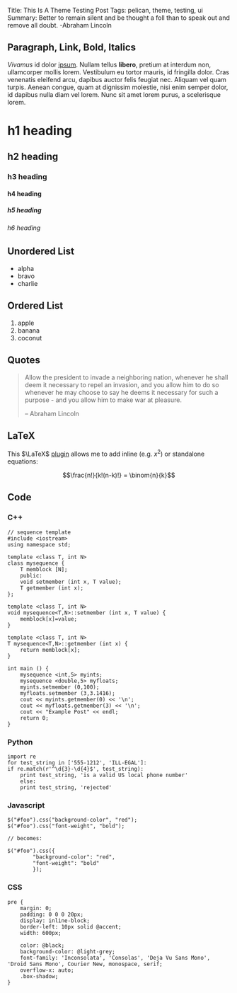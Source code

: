 Title: This Is A Theme Testing Post
Tags: pelican, theme, testing, ui
Summary: Better to remain silent and be thought a foll than to speak out and remove all doubt. -Abraham Lincoln



## Paragraph, Link, Bold, Italics

*Vivamus* id dolor [ipsum](http://www.lipsum.com/). Nullam tellus **libero**,
pretium at interdum non, ullamcorper mollis lorem. Vestibulum eu tortor mauris,
id fringilla dolor.  Cras venenatis eleifend arcu, dapibus auctor felis feugiat
nec. Aliquam vel quam turpis. Aenean congue, quam at dignissim molestie, nisi
enim semper dolor, id dapibus nulla diam vel lorem. Nunc sit amet lorem purus, a
scelerisque lorem.

# h1 heading

## h2 heading

### h3 heading

#### h4 heading

##### h5 heading

###### h6 heading

## Unordered List

- alpha
- bravo
- charlie

## Ordered List

1. apple
2. banana
3. coconut

## Quotes

> <i class="icon-quote-left icon-4x pull-left"></i>
> Allow the president to invade a neighboring nation, whenever he shall deem it
> necessary to repel an invasion, and you allow him to do so whenever he may
> choose to say he deems it necessary for such a purpose - and you allow him to
> make war at pleasure.
>
> – Abraham Lincoln

## LaTeX

This $\LaTeX$ [plugin](https://github.com/barrysteyn/pelican_plugin-latex)
allows me to add inline (e.g. $x^2$) or standalone equations:

$$\frac{n!}{k!(n-k)!} = \binom{n}{k}$$

## Code

### C++

    // sequence template
    #include <iostream>
    using namespace std;

    template <class T, int N>
    class mysequence {
        T memblock [N];
        public:
        void setmember (int x, T value);
        T getmember (int x);
    };

    template <class T, int N>
    void mysequence<T,N>::setmember (int x, T value) {
        memblock[x]=value;
    }

    template <class T, int N>
    T mysequence<T,N>::getmember (int x) {
        return memblock[x];
    }

    int main () {
        mysequence <int,5> myints;
        mysequence <double,5> myfloats;
        myints.setmember (0,100);
        myfloats.setmember (3,3.1416);
        cout << myints.getmember(0) << '\n';
        cout << myfloats.getmember(3) << '\n';
        cout << "Example Post" << endl;
        return 0;
    }

### Python

    import re
    for test_string in ['555-1212', 'ILL-EGAL']:
    if re.match(r'^\d{3}-\d{4}$', test_string):
        print test_string, 'is a valid US local phone number'
        else:
        print test_string, 'rejected'

### Javascript

    $("#foo").css("background-color", "red");
    $("#foo").css("font-weight", "bold");

    // becomes:

    $("#foo").css({
            "background-color": "red",
            "font-weight": "bold"
            });

### CSS

    pre {
        margin: 0;
        padding: 0 0 0 20px;
        display: inline-block;
        border-left: 10px solid @accent;
        width: 600px;

        color: @black;
        background-color: @light-grey;
        font-family: 'Inconsolata', 'Consolas', 'Deja Vu Sans Mono', 'Droid Sans Mono', Courier New, monospace, serif;
        overflow-x: auto;
        .box-shadow;
    }